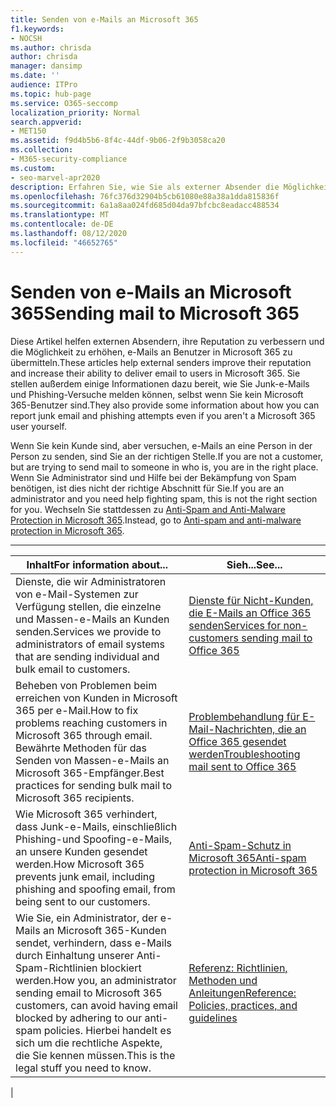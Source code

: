 ```yaml
---
title: Senden von e-Mails an Microsoft 365
f1.keywords:
- NOCSH
ms.author: chrisda
author: chrisda
manager: dansimp
ms.date: ''
audience: ITPro
ms.topic: hub-page
ms.service: O365-seccomp
localization_priority: Normal
search.appverid:
- MET150
ms.assetid: f9d4b5b6-8f4c-44df-9b06-2f9b3058ca20
ms.collection:
- M365-security-compliance
ms.custom:
- seo-marvel-apr2020
description: Erfahren Sie, wie Sie als externer Absender die Möglichkeit zur Zustellung von e-Mails an Benutzer in Microsoft 365 verbessern können. Erfahren Sie auch, wie Junk-e-Mails & Phishing-versuchen als externer Benutzer gemeldet werden.
ms.openlocfilehash: 76fc376d32904b5cb61080e88a38a1dda815836f
ms.sourcegitcommit: 6a1a8aa024fd685d04da97bfcbc8eadacc488534
ms.translationtype: MT
ms.contentlocale: de-DE
ms.lasthandoff: 08/12/2020
ms.locfileid: "46652765"
---
```

# <a name="sending-mail-to-microsoft-365"></a><span data-ttu-id="eac7b-104">Senden von e-Mails an Microsoft 365</span><span class="sxs-lookup"><span data-stu-id="eac7b-104">Sending mail to Microsoft 365</span></span>

<span data-ttu-id="eac7b-105">Diese Artikel helfen externen Absendern, ihre Reputation zu verbessern und die Möglichkeit zu erhöhen, e-Mails an Benutzer in Microsoft 365 zu übermitteln.</span><span class="sxs-lookup"><span data-stu-id="eac7b-105">These articles help external senders improve their reputation and increase their ability to deliver email to users in Microsoft 365.</span></span> <span data-ttu-id="eac7b-106">Sie stellen außerdem einige Informationen dazu bereit, wie Sie Junk-e-Mails und Phishing-Versuche melden können, selbst wenn Sie kein Microsoft 365-Benutzer sind.</span><span class="sxs-lookup"><span data-stu-id="eac7b-106">They also provide some information about how you can report junk email and phishing attempts even if you aren't a Microsoft 365 user yourself.</span></span>

<span data-ttu-id="eac7b-107">Wenn Sie kein Kunde sind, aber versuchen, e-Mails an eine Person in der Person zu senden, sind Sie an der richtigen Stelle.</span><span class="sxs-lookup"><span data-stu-id="eac7b-107">If you are not a customer, but are trying to send mail to someone in who is, you are in the right place.</span></span> <span data-ttu-id="eac7b-108">Wenn Sie Administrator sind und Hilfe bei der Bekämpfung von Spam benötigen, ist dies nicht der richtige Abschnitt für Sie.</span><span class="sxs-lookup"><span data-stu-id="eac7b-108">If you are an administrator and you need help fighting spam, this is not the right section for you.</span></span> <span data-ttu-id="eac7b-109">Wechseln Sie stattdessen zu [Anti-Spam and Anti-Malware Protection in Microsoft 365](anti-spam-and-anti-malware-protection.md).</span><span class="sxs-lookup"><span data-stu-id="eac7b-109">Instead, go to [Anti-spam and anti-malware protection in Microsoft 365](anti-spam-and-anti-malware-protection.md).</span></span>

****

|<span data-ttu-id="eac7b-110">Inhalt</span><span class="sxs-lookup"><span data-stu-id="eac7b-110">For information about...</span></span>|<span data-ttu-id="eac7b-111">Sieh...</span><span class="sxs-lookup"><span data-stu-id="eac7b-111">See...</span></span>|
|---|---|
|<span data-ttu-id="eac7b-112">Dienste, die wir Administratoren von e-Mail-Systemen zur Verfügung stellen, die einzelne und Massen-e-Mails an Kunden senden.</span><span class="sxs-lookup"><span data-stu-id="eac7b-112">Services we provide to administrators of email systems that are sending individual and bulk email to customers.</span></span>|[<span data-ttu-id="eac7b-113">Dienste für Nicht-Kunden, die E-Mails an Office 365 senden</span><span class="sxs-lookup"><span data-stu-id="eac7b-113">Services for non-customers sending mail to Office 365</span></span>](services-for-non-customers.md)|
|<span data-ttu-id="eac7b-114">Beheben von Problemen beim erreichen von Kunden in Microsoft 365 per e-Mail.</span><span class="sxs-lookup"><span data-stu-id="eac7b-114">How to fix problems reaching customers in Microsoft 365 through email.</span></span> <span data-ttu-id="eac7b-115">Bewährte Methoden für das Senden von Massen-e-Mails an Microsoft 365-Empfänger.</span><span class="sxs-lookup"><span data-stu-id="eac7b-115">Best practices for sending bulk mail to Microsoft 365 recipients.</span></span>|[<span data-ttu-id="eac7b-116">Problembehandlung für E-Mail-Nachrichten, die an Office 365 gesendet werden</span><span class="sxs-lookup"><span data-stu-id="eac7b-116">Troubleshooting mail sent to Office 365</span></span>](troubleshooting-mail-sent-to-office-365.md)|
|<span data-ttu-id="eac7b-117">Wie Microsoft 365 verhindert, dass Junk-e-Mails, einschließlich Phishing-und Spoofing-e-Mails, an unsere Kunden gesendet werden.</span><span class="sxs-lookup"><span data-stu-id="eac7b-117">How Microsoft 365 prevents junk email, including phishing and spoofing email, from being sent to our customers.</span></span>|[<span data-ttu-id="eac7b-118">Anti-Spam-Schutz in Microsoft 365</span><span class="sxs-lookup"><span data-stu-id="eac7b-118">Anti-spam protection in Microsoft 365</span></span>](anti-spam-protection.md)|
|<span data-ttu-id="eac7b-119">Wie Sie, ein Administrator, der e-Mails an Microsoft 365-Kunden sendet, verhindern, dass e-Mails durch Einhaltung unserer Anti-Spam-Richtlinien blockiert werden.</span><span class="sxs-lookup"><span data-stu-id="eac7b-119">How you, an administrator sending email to Microsoft 365 customers, can avoid having email blocked by adhering to our anti-spam policies.</span></span> <span data-ttu-id="eac7b-120">Hierbei handelt es sich um die rechtliche Aspekte, die Sie kennen müssen.</span><span class="sxs-lookup"><span data-stu-id="eac7b-120">This is the legal stuff you need to know.</span></span>|[<span data-ttu-id="eac7b-121">Referenz: Richtlinien, Methoden und Anleitungen</span><span class="sxs-lookup"><span data-stu-id="eac7b-121">Reference: Policies, practices, and guidelines</span></span>](reference-policies-practices-and-guidelines.md)|
|
